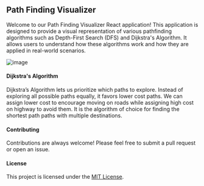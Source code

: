 ## Path Finding Visualizer
Welcome to our Path Finding Visualizer React application! This application is designed to provide a visual representation of various pathfinding algorithms such as Depth-First Search (DFS) and Dijkstra's Algorithm.
It allows users to understand how these algorithms work and how they are applied in real-world scenarios.

![image](https://github.com/petemihaylov/pathfinding-visualizer/assets/15163891/2b3566f5-1ccd-4ad7-ae1f-639729b082c4)

#### Dijkstra's Algorithm
Dijkstra’s Algorithm lets us prioritize which paths to explore. Instead of exploring all possible paths equally, it favors lower cost paths.
We can assign lower cost to encourage moving on roads while assigning high cost on highway to avoid them.
It is the algorithm of choice for finding the shortest path paths with multiple destinations.

#### Contributing
Contributions are always welcome! Please feel free to submit a pull request or open an issue.

#### License
This project is licensed under the [MIT License](https://github.com/petemihaylov/pathfinding-visualizer/tree/master?tab=MIT-1-ov-file).
